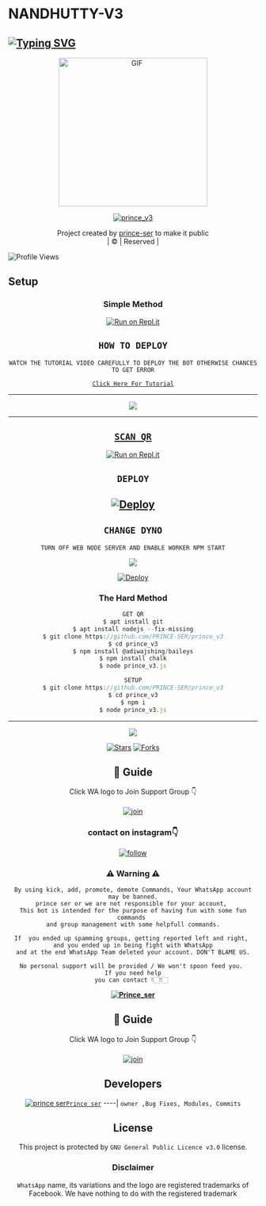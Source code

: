 # NANDHUTTY-V3
## [![Typing SVG](https://readme-typing-svg.herokuapp.com?font=Rockstar-ExtraBold&color=F33A6A&lines=𝙒𝙀𝙇𝘾𝙊𝙈𝙀+𝙏𝙊+𝗣𝗥𝗜𝗡𝗖𝗘+𝗦𝗘𝗥+𝙒𝘼+𝘽𝙊𝙏+𝙍𝙀𝙋𝙊.;𝘾𝙍𝙀𝘼𝙏𝙀𝘿+𝘽𝙔+𝗣𝗥𝗜𝗡𝗖𝗘+𝗦𝗘𝗥;𝙏𝙃𝙄𝙎+𝙄𝙎+𝘼+𝙎𝙏𝙄𝘾𝙆𝙀𝙍+𝘽𝙊𝙏;𝙒𝙄𝙏𝙃+𝙈𝙊𝙍𝙀+𝙁𝙀𝘼𝙏𝙐𝙍𝙀𝙎;𝙏𝙃𝘼𝙉𝙆𝙎+𝙁𝙊𝙍+𝙑𝙄𝙎𝙄𝙏𝙄𝙉𝙂+𝙊𝙐𝙍+𝙂𝙄𝙏)](https://git.io/typing-svg)

 </a>

</p>
<div align="center">
        <img src="https://i.imgur.com/7PdGMnb.png" alt="GIF" width="300" height="300"/>
</p>

<a href="#"><img title="prince_v3" src="https://img.shields.io/badge/prince_v3-green?colorA=%23ff0000&colorB=%23017e40&style=for-the-badge"></a>
</p>
  <p align="center">
</p>
</div>
<p align="center">
Project created by <a href="https://github.com/PRINCE-SER">prince-ser</a> to make it public
    <br>
       | © |
        Reserved |
    <br> 
</p>

![Profile Views](https://hits.seeyoufarm.com/api/count/incr/badge.svg?url=https://github.com/PRINCE-SER/prince_v3&title=prince_v3%20Views)

## Setup
<div align="center">

  ### Simple Method
 
[![Run on Repl.it](https://repl.it/badge/github/quiec/whatsAlfa)](https://replit.com/@TURBOHYPER/Toxic-Alexa?v=1)


## ```HOW TO DEPLOY```
`WATCH THE TUTORIAL VIDEO CAREFULLY TO DEPLOY THE BOT OTHERWISE CHANCES TO GET ERROR`

[`Click Here For Tutorial`](https//:wa.me:918590565968)

----------

<p align="center">
  <a href="https://youtu.be/bb2YfTT4Hv4"><img src="https://telegra.ph/file/1b06aa3851c72d40f7a8f.jpg" />
</p>

-------


## `SCAN QR`

[![Run on Repl.it](https://repl.it/badge/github/quiec/whatsAlfa)](https://replit.com/@AjmalAchu123/Wizard-Ser-Qr-test)

## `DEPLOY`


[![Deploy](https://www.herokucdn.com/deploy/button.svg)](https://heroku.com/deploy?template=https://github.com/Ajmal-Achu/Nandhutty-V3.git) 
----------


## `CHANGE DYNO`

`TURN OFF WEB NODE SERVER AND ENABLE WORKER NPM START`

<p align="center">
  <a href="https://github.com/Ajmal-Achu"><img src="https://i.imgur.com/aSw2GKZ.jpeg" />
</p>

  [![Deploy](https://www.herokucdn.com/deploy/button.svg)](https://heroku.com/deploy?template=https://github.com/PRINCE-SER/prince_v3) 
 
### The Hard Method
```js
GET QR
$ apt install git
$ apt install nodejs --fix-missing
$ git clone https://github.com/PRINCE-SER/prince_v3
$ cd prince_v3
$ npm install @adiwajshing/baileys
$ npm install chalk
$ node prince_v3.js
```
      
```js
SETUP
$ git clone https://github.com/PRINCE-SER/prince_v3
$ cd prince_v3
$ npm i
$ node prince_v3.js
```

----

  <p align="center">
  <a href="https://github.com/PRINCE-SER/prince_v3">
    
<a href="https://github.com/farhan-dqz/followers">
<img src="https://img.shields.io/github/repo-size/farhan-dqz/Julie-Mwol?color=green&label=Repo%20total%20size&style=plastic">
<p align="center">
<a href="https://github.com/PRINCE-SER/prince_v3/followers"
<img title="Followers" src="https://img.shields.io/github/followers/PRINCE-SER?color=blue&style=flat-square"></a>
<a href="https://github.com/PRINCE-SER/prince_v3/stargazers/"><img title="Stars" src="https://img.shields.io/github/stars/PRINCE-SER/prince_v3?color=blue&style=flat-trangle"></a>
<a href="https://github.com/PRINCE-SER/prince_v3/network/members"><img title="Forks" src="https://img.shields.io/github/forks/PRINCE-SER/prince_v3?color=blue&style=flat-trangle"></a>
</p>

## 📢 Guide
Click WA logo to Join Support Group 👇
    <br>
<br>
  [![join](https://github.com/Alien-alfa/PublicBot/blob/main/wlogo.svg.png)](https://chat.whatsapp.com/LWjJ4tu2qe9BWQZ1JzRZgp)
  <div align="center">




  </div>




### contact on instagram👇

[![follow](https://i.ibb.co/zHdm4Hj/images-5-2.jpg)](https://www.instagram.com/muzzu_on_insta)

    
### ⚠ Warning ⚠

```
By using kick, add, promote, demote Commands, Your WhatsApp account may be banned.
prince ser or we are not responsible for your account, 
This bot is intended for the purpose of having fun with some fun commands 
and group management with some helpfull commands.

If  you ended up spamming groups, getting reported left and right, 
and you ended up in being fight with WhatsApp
and at the end WhatsApp Team deleted your account. DON'T BLAME US.

No personal support will be provided / We won't spoon feed you. 
If you need help
you can contact 👇🏻👇🏻 
```
**[![Prince_ser](https://i.imgur.com/8c02mRI.png)](http://wa.me/918590565968?text=_Hi%20Prince%20ser💖✨_)**

## 📢 Guide
Click WA logo to Join Support Group 👇
    <br>
<br>
  [![join](https://github.com/Alien-alfa/PublicBot/blob/main/wlogo.svg.png)](https://chat.whatsapp.com/GpVkmg15dja2gqkUFZ3jNC)
  <div align="center">


## Developers
  <div align="center">
 

  [![prince ser](https://i.imgur.com/nHTDyjA.jpeg)](https://github.com/PRINCE-SER)[`Prince ser`](https://github.com/PRINCE-SER)
----|
   `owner ,Bug Fixes, Modules, Commits`

   

    

    


## License
This project is protected by `GNU General Public Licence v3.0` license.

### Disclaimer
`WhatsApp` name, its variations and the logo are registered trademarks of Facebook. We have nothing to do with the registered trademark
